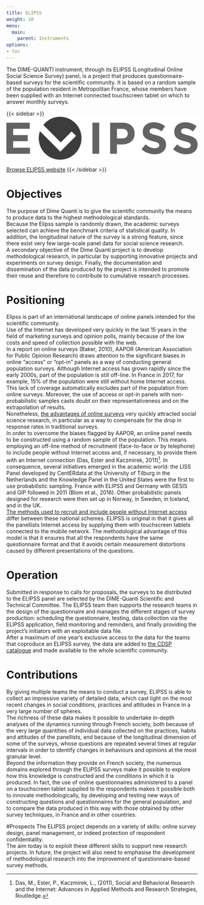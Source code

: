 ```yaml
---
title: ELIPSS
weight: 10
menu:
  main:
    parent: Instruments
options:
- toc
---
```


The DIME-QUANTI instrument, through its ELIPSS (Longitudinal Online Social Science Survey) panel, is a project that produces questionnaire-based surveys for the scientific community. It is based on a random sample of the population resident in Metropolitan France, whose members have been supplied with an Internet connected touchscreen tablet on which to answer monthly surveys.

{{< sidebar >}}
![](/img/instruments/logos_instruments-ELIPSS.svg)

[Browse ELIPSS website](http://quanti.dime-shs.sciences-po.fr/fr/)
{{< /sidebar >}}

# Objectives
The purpose of Dime Quanti is to give the scientific community the means to produce data to the highest methodological standards.<br>
Because the Elipss sample is randomly drawn, the academic surveys selected can achieve the benchmark criteria of statistical quality. In addition, the longitudinal nature of the survey is a strong feature, since there exist very few large-scale panel data for social science research.<br>
A secondary objective of the Dime Quanti project is to develop methodological research, in particular by supporting innovative projects and experiments on survey design.
Finally, the documentation and dissemination of the data produced by the project is intended to promote their reuse and therefore to contribute to cumulative research processes.


# Positioning
Elipss is part of an international landscape of online panels intended for the scientific community.<br>
Use of the Internet has developed very quickly in the last 15 years in the field of marketing surveys and opinion polls, mainly because of the low costs and speed of collection possible with the web.<br>
In a report on online surveys (Baker, 2010), AAPOR (American Association for Public Opinion Research) draws attention to the significant biases in online “access” or “opt-in” panels as a way of conducting general population surveys. Although Internet access has grown rapidly since the early 2000s, part of the population is still off-line. In France in 2017, for example, 15% of the population were still without home Internet access. This lack of coverage automatically excludes part of the population from online surveys. Moreover, the use of access or opt-in panels with non-probabilistic samples casts doubt on their representativeness and on the extrapolation of results. <br>
Nonetheless, [the advantages of online surveys](http://quanti.dime-shs.sciences-po.fr/fr/les-origines/) very quickly attracted social science research, in particular as a way to compensate for the drop in response rates in traditional surveys. <br>
In order to overcome the biases flagged by AAPOR, an online panel needs to be constructed using a random sample of the population. This means employing an off-line method of recruitment (face-to-face or by telephone) to include people without Internet access and, if necessary, to provide them with an Internet connection (Das, Ester and Kaczmirek, 2011)[^2]. In consequence, several initiatives emerged in the academic world: the LISS Panel developed by  CentERdata at the University of Tilburg in the Netherlands and the Knowledge Panel in the United States were the first to use probabilistic sampling. France with ELIPSS and Germany with GESIS and GIP followed in 2011 (Blom et al., 2016). Other probabilistic panels designed for research were then set up in Norway, in Sweden, in Iceland, and in the UK.<br>
[The methods used to recruit and include people without Internet access](http://quanti.dime-shs.sciences-po.fr/fr/les-origines/#510) differ between these national schemes. ELIPSS is original in that it gives all the panellists Internet access by supplying them with touchscreen tablets connected to the mobile network. The methodological advantage of this model is that it ensures that all the respondents have the same questionnaire format and that it avoids certain measurement distortions caused by different presentations of the questions.

# Operation
Submitted in response to calls for proposals, the surveys to be distributed to the ELIPSS panel are selected by the DIME-Quanti Scientific and Technical Committee. The ELIPSS team then supports the research teams in the design of the questionnaire and manages the different stages of survey production: scheduling the questionnaire, testing, data collection via the ELIPSS application, field monitoring and reminders, and finally providing the project’s initiators with an exploitable data file.<br>
After a maximum of one year’s exclusive access to the data for the teams that coproduce an ELIPSS survey, the data are added to [the CDSP catalogue](https://cdsp.sciences-po.fr/fr/ressources-en-ligne/?0=subject__libel-ELIPSS) and made available to the whole scientific community.

# Contributions
By giving multiple teams the means to conduct a survey, ELIPSS is able to collect an impressive variety of detailed data, which cast light on the most recent changes in social conditions, practices and attitudes in France in a very large number of spheres.<br>
The richness of these data makes it possible to undertake in-depth analyses of the dynamics running through French society, both because of the very large quantities of individual data collected on the practices, habits and attitudes of the panellists, and because of the longitudinal dimension of some of the surveys, whose questions are repeated several times at regular intervals in order to identify changes in behaviours and opinions at the most granular level.<br>
Beyond the information they provide on French society, the numerous domains explored through the ELIPSS surveys make it possible to explore how this knowledge is constructed and the conditions in which it is produced. In fact, the use of online questionnaires administered to a panel on a touchscreen tablet supplied to the respondents makes it possible both to innovate methodologically, by developing and testing new ways of constructing questions and questionnaires for the general population, and to compare the data produced in this way with those obtained by other survey techniques, in France and in other countries.

#Prospects
The ELIPSS project depends on a variety of skills: online survey design, panel management, or indeed protection of respondent confidentiality.<br>
The aim today is to exploit these different skills to support new research projects.
In future, the project will also need to emphasise the development of methodological research into the improvement of questionnaire-based survey methods.<br>


[^0]: Un panel est un ensemble d’individus qui, dans le cadre d’une étude spécifique, sera interrogé à plusieurs reprises et dont il est possible de suivre l’évolution des opinions et comportements. Le baromètre, même s’il est répété dans le temps, interrogera des personnes différentes à chaque administration.
[^1]: Baker, R., Blumberg, S. J., Brick, J. M., Couper, M. P., Courtright, M., Dennis, J. M.…Zahs, D. (2010). Research synthesis: AAPOR report on online panels. Public Opinion Quarterly, 74, 711–781
[^2]: Das, M., Ester, P., Kaczmirek, L., (2011), Social and Behavioral Research and the Internet: Advances in Applied Methods and Research Strategies, Routledge.
[^4]: Blom A., Bosnjak M., Cornilleau A., Cousteaux A.-S., Das M., Douhou S., Krieger U. (2016), "A Comparison of Four Probability-Based Online and Mixed-Mode Panels in Europe", Social Science Computer Review, vol.34, n°1, p.8-25
